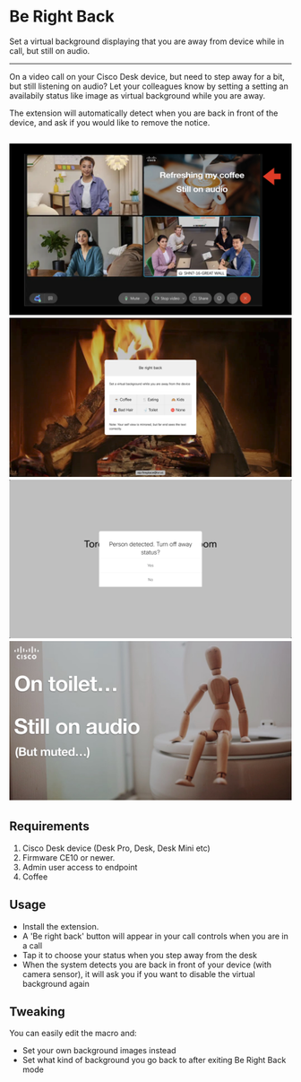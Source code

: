 # Be Right Back

Set a virtual background displaying that you are away from device while in call, but still on audio.

---

On a video call on your Cisco Desk device, but need to step away for a bit, but still listening on audio? Let your colleagues know by setting a setting an availabily status like image as virtual background while you are away.

The extension will automatically detect when you are back in front of the device, and ask if you would like to remove the notice.

![Example message](preview.png)
![Menu](menu.png)
![Confirm that you are back](confirm.png)
![Example message](toilet.jpeg)
---

## Requirements

1. Cisco Desk device (Desk Pro, Desk, Desk Mini etc)
2. Firmware CE10 or newer.
3. Admin user access to endpoint
4. Coffee

## Usage

* Install the extension.
* A 'Be right back' button will appear in your call controls when you are in a call
* Tap it to choose your status when you step away from the desk
* When the system detects you are back in front of your device (with camera sensor), it will ask you if you want to disable the virtual background again

## Tweaking

You can easily edit the macro and:

* Set your own background images instead
* Set what kind of background you go back to after exiting Be Right Back mode
